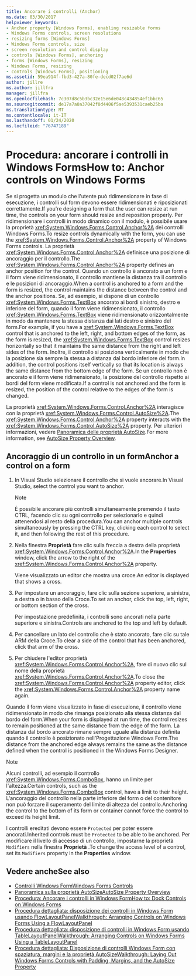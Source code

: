 ```yaml
---
title: Ancorare i controlli (Anchor)
ms.date: 03/30/2017
helpviewer_keywords:
- Anchor property [Windows Forms], enabling resizable forms
- Windows Forms controls, screen resolutions
- resizing forms [Windows Forms]
- Windows Forms controls, size
- screen resolution and control display
- controls [Windows Forms], anchoring
- forms [Windows Forms], resizing
- Windows Forms, resizing
- controls [Windows Forms], positioning
ms.assetid: 59ea914f-fbd3-427a-80fe-decd02f7ae6d
author: jillre
ms.author: jillfra
manager: jillfra
ms.openlocfilehash: 7c307d8c5b3bc32e15e6de048c434854ef1bbc65
ms.sourcegitcommit: de17a7a0a37042f0d4406f5ae5393531caeb25ba
ms.translationtype: MT
ms.contentlocale: it-IT
ms.lasthandoff: 01/24/2020
ms.locfileid: "76747189"
---
```

# <a name="how-to-anchor-controls-on-windows-forms"></a><span data-ttu-id="0fc37-102">Procedura: ancorare i controlli in Windows Forms</span><span class="sxs-lookup"><span data-stu-id="0fc37-102">How to: Anchor controls on Windows Forms</span></span>

<span data-ttu-id="0fc37-103">Se si progetta un modulo che l'utente può ridimensionare in fase di esecuzione, i controlli sul form devono essere ridimensionati e riposizionati correttamente.</span><span class="sxs-lookup"><span data-stu-id="0fc37-103">If you're designing a form that the user can resize at run time, the controls on your form should resize and reposition properly.</span></span> <span data-ttu-id="0fc37-104">Per ridimensionare i controlli in modo dinamico con il modulo, è possibile usare la proprietà <xref:System.Windows.Forms.Control.Anchor%2A> dei controlli Windows Forms.</span><span class="sxs-lookup"><span data-stu-id="0fc37-104">To resize controls dynamically with the form, you can use the <xref:System.Windows.Forms.Control.Anchor%2A> property of Windows Forms controls.</span></span> <span data-ttu-id="0fc37-105">La proprietà <xref:System.Windows.Forms.Control.Anchor%2A> definisce una posizione di ancoraggio per il controllo.</span><span class="sxs-lookup"><span data-stu-id="0fc37-105">The <xref:System.Windows.Forms.Control.Anchor%2A> property defines an anchor position for the control.</span></span> <span data-ttu-id="0fc37-106">Quando un controllo è ancorato a un form e il form viene ridimensionato, il controllo mantiene la distanza tra il controllo e le posizioni di ancoraggio.</span><span class="sxs-lookup"><span data-stu-id="0fc37-106">When a control is anchored to a form and the form is resized, the control maintains the distance between the control and the anchor positions.</span></span> <span data-ttu-id="0fc37-107">Se, ad esempio, si dispone di un controllo <xref:System.Windows.Forms.TextBox> ancorato ai bordi sinistro, destro e inferiore del form, quando il form viene ridimensionato, il controllo <xref:System.Windows.Forms.TextBox> viene ridimensionato orizzontalmente in modo da mantenere la stessa distanza dai lati destro e sinistro del form.</span><span class="sxs-lookup"><span data-stu-id="0fc37-107">For example, if you have a <xref:System.Windows.Forms.TextBox> control that is anchored to the left, right, and bottom edges of the form, as the form is resized, the <xref:System.Windows.Forms.TextBox> control resizes horizontally so that it maintains the same distance from the right and left sides of the form.</span></span> <span data-ttu-id="0fc37-108">Inoltre, il controllo si posiziona verticalmente in modo che la posizione sia sempre la stessa a distanza dal bordo inferiore del form.</span><span class="sxs-lookup"><span data-stu-id="0fc37-108">In addition, the control positions itself vertically so that its location is always the same distance from the bottom edge of the form.</span></span> <span data-ttu-id="0fc37-109">Se un controllo non è ancorato e il form viene ridimensionato, la posizione del controllo rispetto ai bordi del form viene modificata.</span><span class="sxs-lookup"><span data-stu-id="0fc37-109">If a control is not anchored and the form is resized, the position of the control relative to the edges of the form is changed.</span></span>

<span data-ttu-id="0fc37-110">La proprietà <xref:System.Windows.Forms.Control.Anchor%2A> interagisce con la proprietà <xref:System.Windows.Forms.Control.AutoSize%2A>.</span><span class="sxs-lookup"><span data-stu-id="0fc37-110">The <xref:System.Windows.Forms.Control.Anchor%2A> property interacts with the <xref:System.Windows.Forms.Control.AutoSize%2A> property.</span></span> <span data-ttu-id="0fc37-111">Per ulteriori informazioni, vedere [Panoramica delle proprietà AutoSize](autosize-property-overview.md).</span><span class="sxs-lookup"><span data-stu-id="0fc37-111">For more information, see [AutoSize Property Overview](autosize-property-overview.md).</span></span>

## <a name="anchor-a-control-on-a-form"></a><span data-ttu-id="0fc37-112">Ancoraggio di un controllo in un form</span><span class="sxs-lookup"><span data-stu-id="0fc37-112">Anchor a control on a form</span></span>

1. <span data-ttu-id="0fc37-113">In Visual Studio selezionare il controllo che si vuole ancorare.</span><span class="sxs-lookup"><span data-stu-id="0fc37-113">In Visual Studio, select the control you want to anchor.</span></span>

    > [!NOTE]
    > <span data-ttu-id="0fc37-114">È possibile ancorare più controlli simultaneamente premendo il tasto CTRL, facendo clic su ogni controllo per selezionarlo e quindi attenendosi al resto della procedura.</span><span class="sxs-lookup"><span data-stu-id="0fc37-114">You can anchor multiple controls simultaneously by pressing the CTRL key, clicking each control to select it, and then following the rest of this procedure.</span></span>

2. <span data-ttu-id="0fc37-115">Nella finestra **Proprietà** fare clic sulla freccia a destra della proprietà <xref:System.Windows.Forms.Control.Anchor%2A>.</span><span class="sxs-lookup"><span data-stu-id="0fc37-115">In the **Properties** window, click the arrow to the right of the <xref:System.Windows.Forms.Control.Anchor%2A> property.</span></span>

     <span data-ttu-id="0fc37-116">Viene visualizzato un editor che mostra una croce.</span><span class="sxs-lookup"><span data-stu-id="0fc37-116">An editor is displayed that shows a cross.</span></span>

3. <span data-ttu-id="0fc37-117">Per impostare un ancoraggio, fare clic sulla sezione superiore, a sinistra, a destra o in basso della Croce.</span><span class="sxs-lookup"><span data-stu-id="0fc37-117">To set an anchor, click the top, left, right, or bottom section of the cross.</span></span>

     <span data-ttu-id="0fc37-118">Per impostazione predefinita, i controlli sono ancorati nella parte superiore e sinistra.</span><span class="sxs-lookup"><span data-stu-id="0fc37-118">Controls are anchored to the top and left by default.</span></span>

4. <span data-ttu-id="0fc37-119">Per cancellare un lato del controllo che è stato ancorato, fare clic su tale ARM della Croce.</span><span class="sxs-lookup"><span data-stu-id="0fc37-119">To clear a side of the control that has been anchored, click that arm of the cross.</span></span>

5. <span data-ttu-id="0fc37-120">Per chiudere l'editor proprietà <xref:System.Windows.Forms.Control.Anchor%2A>, fare di nuovo clic sul nome della proprietà <xref:System.Windows.Forms.Control.Anchor%2A>.</span><span class="sxs-lookup"><span data-stu-id="0fc37-120">To close the <xref:System.Windows.Forms.Control.Anchor%2A> property editor, click the <xref:System.Windows.Forms.Control.Anchor%2A> property name again.</span></span>

<span data-ttu-id="0fc37-121">Quando il form viene visualizzato in fase di esecuzione, il controllo viene ridimensionato in modo che rimanga posizionato alla stessa distanza dal bordo del form.</span><span class="sxs-lookup"><span data-stu-id="0fc37-121">When your form is displayed at run time, the control resizes to remain positioned at the same distance from the edge of the form.</span></span> <span data-ttu-id="0fc37-122">La distanza dal bordo ancorato rimane sempre uguale alla distanza definita quando il controllo è posizionato nell'Progettazione Windows Form.</span><span class="sxs-lookup"><span data-stu-id="0fc37-122">The distance from the anchored edge always remains the same as the distance defined when the control is positioned in the Windows Forms Designer.</span></span>

> [!NOTE]
> <span data-ttu-id="0fc37-123">Alcuni controlli, ad esempio il controllo <xref:System.Windows.Forms.ComboBox>, hanno un limite per l'altezza.</span><span class="sxs-lookup"><span data-stu-id="0fc37-123">Certain controls, such as the <xref:System.Windows.Forms.ComboBox> control, have a limit to their height.</span></span> <span data-ttu-id="0fc37-124">L'ancoraggio del controllo nella parte inferiore del form o del contenitore non può forzare il superamento del limite di altezza del controllo.</span><span class="sxs-lookup"><span data-stu-id="0fc37-124">Anchoring the control to the bottom of its form or container cannot force the control to exceed its height limit.</span></span>

<span data-ttu-id="0fc37-125">I controlli ereditati devono essere `Protected` per poter essere ancorati.</span><span class="sxs-lookup"><span data-stu-id="0fc37-125">Inherited controls must be `Protected` to be able to be anchored.</span></span> <span data-ttu-id="0fc37-126">Per modificare il livello di accesso di un controllo, impostarne la proprietà `Modifiers` nella finestra **Proprietà** .</span><span class="sxs-lookup"><span data-stu-id="0fc37-126">To change the access level of a control, set its `Modifiers` property in the **Properties** window.</span></span>

## <a name="see-also"></a><span data-ttu-id="0fc37-127">Vedere anche</span><span class="sxs-lookup"><span data-stu-id="0fc37-127">See also</span></span>

- [<span data-ttu-id="0fc37-128">Controlli Windows Form</span><span class="sxs-lookup"><span data-stu-id="0fc37-128">Windows Forms Controls</span></span>](index.md)
- [<span data-ttu-id="0fc37-129">Panoramica sulla proprietà AutoSize</span><span class="sxs-lookup"><span data-stu-id="0fc37-129">AutoSize Property Overview</span></span>](autosize-property-overview.md)
- [<span data-ttu-id="0fc37-130">Procedura: Ancorare i controlli in Windows Form</span><span class="sxs-lookup"><span data-stu-id="0fc37-130">How to: Dock Controls on Windows Forms</span></span>](how-to-dock-controls-on-windows-forms.md)
- [<span data-ttu-id="0fc37-131">Procedura dettagliata: disposizione dei controlli in Windows Form usando FlowLayoutPanel</span><span class="sxs-lookup"><span data-stu-id="0fc37-131">Walkthrough: Arranging Controls on Windows Forms Using a FlowLayoutPanel</span></span>](walkthrough-arranging-controls-on-windows-forms-using-a-flowlayoutpanel.md)
- [<span data-ttu-id="0fc37-132">Procedura dettagliata: disposizione di controlli in Windows Form usando TableLayoutPanel</span><span class="sxs-lookup"><span data-stu-id="0fc37-132">Walkthrough: Arranging Controls on Windows Forms Using a TableLayoutPanel</span></span>](walkthrough-arranging-controls-on-windows-forms-using-a-tablelayoutpanel.md)
- [<span data-ttu-id="0fc37-133">Procedura dettagliata: Disposizione di controlli Windows Form con spaziatura, margini e la proprietà AutoSize</span><span class="sxs-lookup"><span data-stu-id="0fc37-133">Walkthrough: Laying Out Windows Forms Controls with Padding, Margins, and the AutoSize Property</span></span>](windows-forms-controls-padding-autosize.md)
